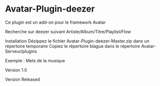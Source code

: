 # Avatar-Plugin-deezer

Ce plugin est un add-on pour le framework Avatar

Recherche sur deezer suivant Artiste/Album/Titre/Playlist/Flow

Installation
Dézippez le fichier Avatar-Plugin-deezer-Master.zip dans un répertoire temporaire
Copiez le répertoire blague dans le répertoire Avatar-Serveur/plugins

Exemple :
Mets de la musique

Version 1.0

Version Released
